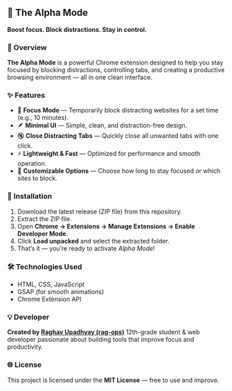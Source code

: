 ## 🧠 The Alpha Mode
**Boost focus. Block distractions. Stay in control.**

### 🚀 Overview
**The Alpha Mode** is a powerful Chrome extension designed to help you stay focused by blocking distractions, controlling tabs, and creating a productive browsing environment — all in one clean interface.

### ✨ Features
- 🧩 **Focus Mode** — Temporarily block distracting websites for a set time (e.g., 10 minutes).
- 🪶 **Minimal UI** — Simple, clean, and distraction-free design.
- 🔇 **Close Distracting Tabs** — Quickly close all unwanted tabs with one click.
- ⚡ **Lightweight & Fast** — Optimized for performance and smooth operation.
- 🎯 **Customizable Options** — Choose how long to stay focused or which sites to block.

### 🧩 Installation
1. Download the latest release (ZIP file) from this repository.
2. Extract the ZIP file.
3. Open **Chrome → Extensions → Manage Extensions → Enable Developer Mode**.
4. Click **Load unpacked** and select the extracted folder.
5. That’s it — you’re ready to activate *Alpha Mode*!

### 🛠️ Technologies Used
- HTML, CSS, JavaScript
- GSAP (for smooth animations)
- Chrome Extension API

### 💡 Developer
**Created by [Raghav Upadhyay (rag-ops)](https://github.com/rag-ops)**
12th-grade student & web developer passionate about building tools that improve focus and productivity.

### 🌐 License
This project is licensed under the **MIT License** — free to use and improve.
